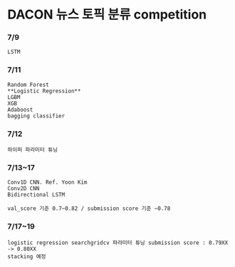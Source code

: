 # DACON 뉴스 토픽 분류 competition


### 7/9 
    LSTM

### 7/11
    Random Forest
    **Logistic Regression**
    LGBM
    XGB
    Adaboost
    bagging classifier

### 7/12
    하이퍼 파라미터 튜닝

### 7/13~17
    Conv1D CNN. Ref. Yoon Kim
    Conv2D CNN
    Bidirectional LSTM
     
    val_score 기준 0.7~0.82 / submission score 기준 ~0.78

### 7/17~19
    logistic regression searchgridcv 파라미터 튜닝 submission score : 0.79XX -> 0.80XX
    stacking 예정


